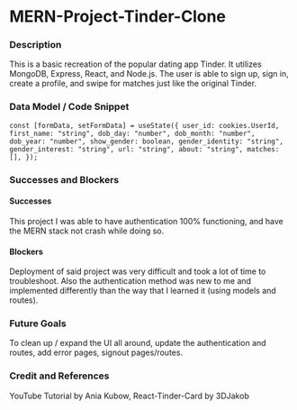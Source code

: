 # MERN-Project-Tinder-Clone

### Description

This is a basic recreation of the popular dating app Tinder. It utilizes MongoDB, Express, React, and Node.js. The user is able to sign up, sign in, create a profile, and swipe for matches just like the original Tinder. 

### Data Model / Code Snippet

``
  const [formData, setFormData] = useState({
    user_id: cookies.UserId,
    first_name: "string",
    dob_day: "number",
    dob_month: "number",
    dob_year: "number",
    show_gender: boolean,
    gender_identity: "string",
    gender_interest: "string",
    url: "string",
    about: "string",
    matches: [],
  });
``

### Successes and Blockers

#### Successes
This project I was able to have authentication 100% functioning, and have the MERN stack not crash while doing so.

#### Blockers
Deployment of said project was very difficult and took a lot of time to troubleshoot. Also the authentication method was new to me and implemented differently than the way that I learned it (using models and routes). 

### Future Goals
To clean up / expand the UI all around, update the authentication and routes, add error pages, signout pages/routes.

### Credit and References

YouTube Tutorial by Ania Kubow, React-Tinder-Card by 3DJakob



